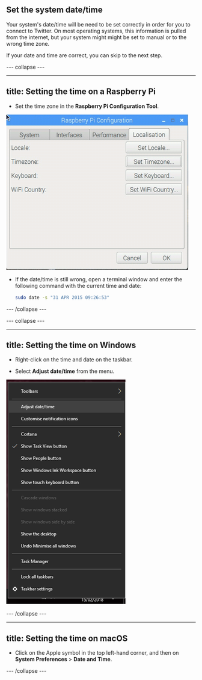 ## Set the system date/time

Your system's date/time will be need to be set correctly in order for you to connect to Twitter. On most operating systems, this information is pulled from the internet, but your system might might be set to manual or to the wrong time zone.

If your date and time are correct, you can skip to the next step.

--- collapse ---

---
title: Setting the time on a Raspberry Pi
---

- Set the time zone in the **Raspberry Pi Configuration Tool**.

![pi configuration](images/pi_configuration.PNG)

- If the date/time is still wrong, open a terminal window and enter the following command with the current time and date:

    ```bash
    sudo date -s "31 APR 2015 09:26:53"
    ```
--- /collapse ---

--- collapse ---

---
title: Setting the time on Windows
---

- Right-click on the time and date on the taskbar.

- Select **Adjust date/time** from the menu.

![windows set time](images/windows_set_time.PNG)

--- /collapse ---

---
title: Setting the time on macOS
---

- Click on the Apple symbol in the top left-hand corner, and then on **System Preferences** > **Date and Time**.

--- /collapse ---


